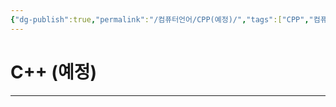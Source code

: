 ```yaml
---
{"dg-publish":true,"permalink":"/컴퓨터언어/CPP(예정)/","tags":["CPP","컴퓨터언어"],"created":"2024-02-07T01:12:10.000+09:00","updated":"2024-02-16T16:09:24.301+09:00"}
---
```



# C++ (예정)

---